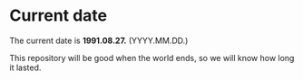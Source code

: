# Current date

The current date is **1991.08.27.** (YYYY.MM.DD.)

This repository will be good when the world ends, so we will know how long it lasted.